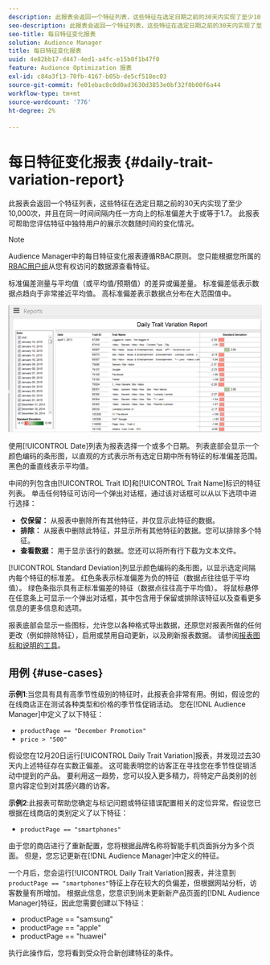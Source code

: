 ```yaml
---
description: 此报表会返回一个特征列表，这些特征在选定日期之前的30天内实现了至少10,000次，并且在同一时间间隔内任一方向上的标准偏差大于或等于1.7。 此报表可帮助您评估特征中独特用户的展示次数随时间的变化情况。
seo-description: 此报表会返回一个特征列表，这些特征在选定日期之前的30天内实现了至少10,000次，并且在同一时间间隔内任一方向上的标准偏差大于或等于1.7。 此报表可帮助您评估特征中独特用户的展示次数随时间的变化情况。
seo-title: 每日特征变化报表
solution: Audience Manager
title: 每日特征变化报表
uuid: 4e82bb17-d447-4ed1-a4fc-e15b0f1b47f0
feature: Audience Optimization 报表
exl-id: c84a3f13-70fb-4167-b05b-de5cf518ec03
source-git-commit: fe01ebac8c0d0ad3630d3853e0bf32f0b00f6a44
workflow-type: tm+mt
source-wordcount: '776'
ht-degree: 2%

---
```


# 每日特征变化报表 {#daily-trait-variation-report}

此报表会返回一个特征列表，这些特征在选定日期之前的30天内实现了至少10,000次，并且在同一时间间隔内任一方向上的标准偏差大于或等于1.7。 此报表可帮助您评估特征中独特用户的展示次数随时间的变化情况。

>[!NOTE]
>
>Audience Manager中的每日特征变化报表遵循RBAC原则。 您只能根据您所属的[RBAC用户组](/help/using/features/administration/administration-overview.md)从您有权访问的数据源查看特征。

标准偏差测量与平均值（或平均值/预期值）的差异或偏差量。 标准偏差低表示数据点趋向于非常接近平均值。 高标准偏差表示数据点分布在大范围值中。

![](assets/daily_trait_variation.png)

使用[!UICONTROL Date]列表为报表选择一个或多个日期。 列表底部会显示一个颜色编码的条形图，以直观的方式表示所有选定日期中所有特征的标准偏差范围。 黑色的垂直线表示平均值。

中间的列包含由[!UICONTROL Trait ID]和[!UICONTROL Trait Name]标识的特征列表。 单击任何特征可访问一个弹出对话框，通过该对话框可以从以下选项中进行选择：

* **仅保留：** 从报表中删除所有其他特征，并仅显示此特征的数据。
* **排除：** 从报表中删除此特征，并显示所有其他特征的数据。您可以排除多个特征。
* **查看数据：** 用于显示该行的数据。您还可以将所有行下载为文本文件。

[!UICONTROL Standard Deviation]列显示颜色编码的条形图，以显示选定间隔内每个特征的标准差。 红色条表示标准偏差为负的特征（数据点往往低于平均值）。 绿色条指示具有正标准偏差的特征（数据点往往高于平均值）。 将鼠标悬停在任意条上可显示一个弹出对话框，其中包含用于保留或排除该特征以及查看更多信息的更多信息和选项。

报表底部会显示一些图标，允许您以各种格式导出数据，还原您对报表所做的任何更改（例如排除特征），启用或禁用自动更新，以及刷新报表数据。 请参阅[报表图标和说明的工具](../../reporting/dynamic-reports/interactive-report-technology.md#icons-tools-explained)。

## 用例 {#use-cases}

**示例1**:当您具有具有高季节性级别的特征时，此报表会非常有用。例如，假设您的在线商店正在测试各种类型和价格的季节性促销活动。 您在[!DNL Audience Manager]中定义了以下特征：

* `productPage == "December Promotion"`
* `price > "500"`

假设您在12月20日运行[!UICONTROL Daily Trait Variation]报表，并发现过去30天内上述特征存在实数正偏差。 这可能表明您的访客正在寻找您在季节性促销活动中提到的产品。 要利用这一趋势，您可以投入更多精力，将特定产品类别的创意内容定位到对其感兴趣的访客。

**示例2**:此报表可帮助您确定与标记问题或特征错误配置相关的定位异常。假设您已根据在线商店的类别定义了以下特征：

* `productPage == "smartphones"`

由于您的商店进行了重新配置，您将根据品牌名称将智能手机页面拆分为多个页面。 但是，您忘记更新在[!DNL Audience Manager]中定义的特征。

一个月后，您会运行[!UICONTROL Daily Trait Variation]报表，并注意到`productPage == "smartphones"`特征上存在较大的负偏差，但根据网站分析，访客数量有所增加。 根据此信息，您意识到尚未更新新产品页面的[!DNL Audience Manager]特征，因此您需要创建以下特征：

* productPage == &quot;samsung&quot;
* productPage == &quot;apple&quot;
* productPage == &quot;huawei&quot;

执行此操作后，您将看到受众符合新创建特征的条件。

